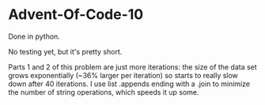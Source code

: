 # Advent-Of-Code-10

Done in python.

No testing yet, but it's pretty short.

Parts 1 and 2 of this problem are just more iterations: the size of the data set grows exponentially (~36% larger per iteration) so starts to really slow down after 40 iterations. I use list .appends ending with a .join to minimize the number of string operations, which speeds it up some.
